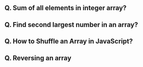 ## Q. Sum of all elements in integer array?
## Q. Find second largest number in an array?
## Q. How to Shuffle an Array in JavaScript?
## Q. Reversing an array
